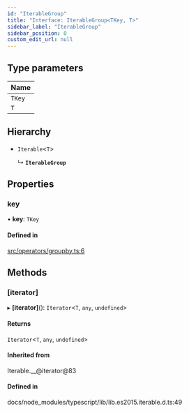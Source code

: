 ```yaml
---
id: "IterableGroup"
title: "Interface: IterableGroup<TKey, T>"
sidebar_label: "IterableGroup"
sidebar_position: 0
custom_edit_url: null
---
```


## Type parameters

| Name |
| :------ |
| `TKey` |
| `T` |

## Hierarchy

- `Iterable`<`T`\>

  ↳ **`IterableGroup`**

## Properties

### key

• **key**: `TKey`

#### Defined in

[src/operators/groupby.ts:6](https://github.com/kamoshi/powerseq/blob/abc2814/src/operators/groupby.ts#L6)

## Methods

### [iterator]

▸ **[iterator]**(): `Iterator`<`T`, `any`, `undefined`\>

#### Returns

`Iterator`<`T`, `any`, `undefined`\>

#### Inherited from

Iterable.\_\_@iterator@83

#### Defined in

docs/node_modules/typescript/lib/lib.es2015.iterable.d.ts:49
